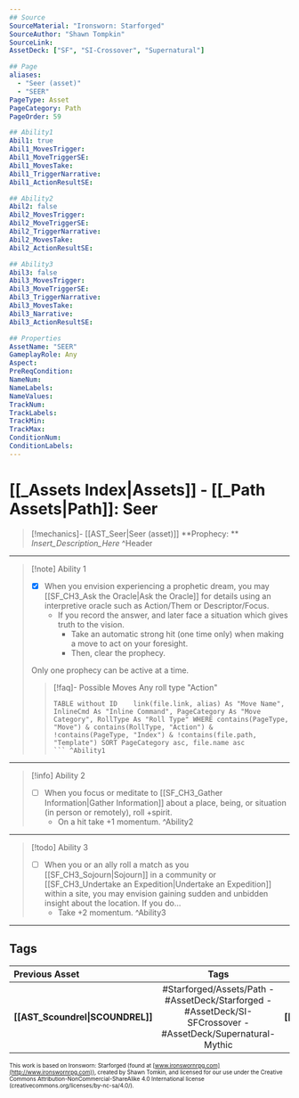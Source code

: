 ```yaml
---
## Source
SourceMaterial: "Ironsworn: Starforged"
SourceAuthor: "Shawn Tompkin"
SourceLink: 
AssetDeck: ["SF", "SI-Crossover", "Supernatural"]

## Page
aliases:
  - "Seer (asset)"
  - "SEER"
PageType: Asset
PageCategory: Path
PageOrder: 59

## Ability1
Abil1: true
Abil1_MovesTrigger:
Abil1_MoveTriggerSE:
Abil1_MovesTake:
Abil1_TriggerNarrative:
Abil1_ActionResultSE:

## Ability2
Abil2: false
Abil2_MovesTrigger:
Abil2_MoveTriggerSE:
Abil2_TriggerNarrative:
Abil2_MovesTake:
Abil2_ActionResultSE:

## Ability3
Abil3: false
Abil3_MovesTrigger:
Abil3_MoveTriggerSE:
Abil3_TriggerNarrative:
Abil3_MovesTake:
Abil3_Narrative:
Abil3_ActionResultSE:

## Properties
AssetName: "SEER"
GameplayRole: Any
Aspect:
PreReqCondition: 
NameNum:
NameLabels:
NameValues:
TrackNum:
TrackLabels:
TrackMin:
TrackMax:
ConditionNum:
ConditionLabels:
---
```

# [[_Assets Index|Assets]] - [[_Path Assets|Path]]: Seer
> [!mechanics]- [[AST_Seer|Seer (asset)]]
> **Prophecy: ** _Insert_Description_Here_ ^Header
___
> [!note] Ability 1
> - [x] When you envision experiencing a prophetic dream, you may [[SF_CH3_Ask the Oracle|Ask the Oracle]] for details using an interpretive oracle such as Action/Them or Descriptor/Focus.
> 	- If you record the answer, and later face a situation which gives truth to the vision.
> 		- Take an automatic strong hit (one time only) when making a move to act on your foresight. 
> 		- Then, clear the prophecy. 
> 
> Only one prophecy can be active at a time.
> > [!faq]- Possible Moves
> > Any roll type "Action"
> > ```dataview 
> > TABLE without ID	link(file.link, alias) As "Move Name", InlineCmd As "Inline Command", PageCategory As "Move Category", RollType As "Roll Type" WHERE contains(PageType, "Move") & contains(RollType, "Action") & !contains(PageType, "Index") & !contains(file.path, "Template") SORT PageCategory asc, file.name asc
> > ``` ^Ability1
___
> [!info] Ability 2
> - [ ] When you focus or meditate to [[SF_CH3_Gather Information|Gather Information]] about a place, being, or situation (in person or remotely), roll +spirit.
> 	- On a hit take +1 momentum. ^Ability2
___
> [!todo] Ability 3
> - [ ] When you or an ally roll a match as you [[SF_CH3_Sojourn|Sojourn]] in a community or [[SF_CH3_Undertake an Expedition|Undertake an Expedition]] within a site, you may envision gaining sudden and unbidden insight about the location. If you do...
> 	- Take +2 momentum. ^Ability3
___

## Tags
| Previous Asset | Tags | Next Asset |
| :--- | :---: | ---: |
| **[[AST_Scoundrel\|SCOUNDREL]]** | #Starforged/Assets/Path - #AssetDeck/Starforged - #AssetDeck/SI-SFCrossover - #AssetDeck/Supernatural-Mythic | **[[AST_Shade\|SHADE]]** |

<font size=-2>This work is based on Ironsworn: Starforged (found at [www.ironswornrpg.com](http://www.ironswornrpg.com)), created by Shawn Tomkin, and licensed for our use under the Creative Commons Attribution-NonCommercial-ShareAlike 4.0 International license  (creativecommons.org/licenses/by-nc-sa/4.0/).</font>